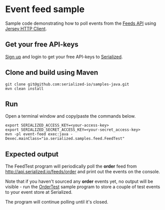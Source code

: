 # Event feed sample

Sample code demonstrating how to poll events from the [Feeds API](https://docs.serialized.io/api-reference/apis/feeds)
using [Jersey HTTP Client](https://jersey.github.io/documentation/latest/client.html).

## Get your free API-keys

[Sign up](https://serialized.io/) and login to get your free API-keys to [Serialized](https://serialized.io).

## Clone and build using Maven

```
git clone git@github.com:serialized-io/samples-java.git
mvn clean install
```
  
## Run

Open a terminal window and copy/paste the commands below.

```
export SERIALIZED_ACCESS_KEY=<your-access-key>
export SERIALIZED_SECRET_ACCESS_KEY=<your-secret_access-key>
mvn -pl event-feed exec:java -Dexec.mainClass="io.serialized.samples.feed.FeedTest"
```

## Expected output

The FeedTest program will periodically poll the **order** feed from http://api.serialized.io/feeds/order and print out
the events on the console.

Note that if you haven't sourced any **order** events yet, no output will be visible - run the
[OrderTest](https://github.com/serialized-io/samples-java/tree/master/event-sourcing) sample program to store
a couple of test events to your event store at Serialized.

The program will continue polling until it's closed.